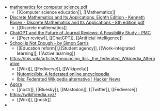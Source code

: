 - [mathematics for computer science.pdf](https://courses.csail.mit.edu/6.042/spring18/mcs.pdf)
	- [[Computer science education]], [[Mathematics]]
- [Discrete Mathematics and Its Applications, Eighth Edition - Kenneth Rosen - Discrete Mathematics and Its Applications - 8th edition.pdf](https://eclass.uoa.gr/modules/document/file.php/D268/%CE%92%CE%BF%CE%B7%CE%B8%CE%AE%CE%BC%CE%B1%CF%84%CE%B1/Kenneth%20Rosen%20-%20Discrete%20Mathematics%20and%20Its%20Applications%20-%208th%20edition.pdf)
	- [[Discrete mathematics]]
- [ChatGPT and the Future of Journal Reviews: A Feasibility Study - PMC](https://pmc.ncbi.nlm.nih.gov/articles/PMC10524821/)
	- [[Peer review]], [[ChatGPT]], [[Artificial intelligence]]
- [School is Not Enough - by Simon Sarris](https://map.simonsarris.com/p/school-is-not-enough)
	- [[Education reform]],[[Student agency]], [[Work-integrated learning]], [[Active learning]]
- https://ibis.wiki/article/Announcing_Ibis,_the_federated_Wikipedia_Alternative
	- [[Wiki]], [[Fediverse]], [[Wikipedia]]
	- [Nutomic/ibis: A federated online encyclopedia](https://github.com/Nutomic/ibis)
	- [Ibis: Federated Wikipedia alternative | Hacker News](https://news.ycombinator.com/item?id=41964210)
- [Agora](https://agorasocial.app/)
	- [[nostr]], [[Bluesky]], [[Mastodon]], [[Twitter]], [[Fediverse]]
- https://wikifreedia.xyz/
	- [[Wiki]], [[nostr]]
-